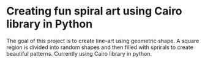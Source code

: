 # Creating fun spiral art using Cairo library in Python

The goal of this project is to create line-art using geometric shape. A square region is divided into random shapes and then filled with sprirals to create beautiful patterns. Currently using Cairo library in python.
